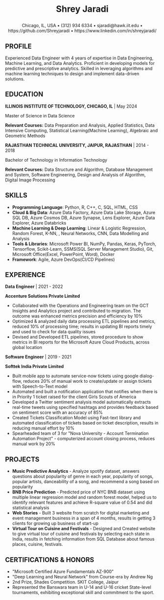 
 # <p align="center">Shrey Jaradi</p>
 <p align="center">Chicago, IL, USA • (312) 934 6334 • sjaradi@hawk.iit.edu • https://github.com/Shreyjaradi • https://www.linkedin.com/in/shreyjaradi/</p>

## PROFILE

Experienced Data Engineer with 4 years of expertise in Data Engineering, Machine Learning, and Data Analytics. Proficient in developing models for predictive and prescriptive analytics. Skilled in leveraging algorithms and machine learning techniques to design and implement data-driven solutions.

## EDUCATION

**ILLINOIS INSTITUTE OF TECHNOLOGY, CHICAGO, IL** | May 2024

Master of Science in Data Science 

**Relevant Courses:** Data Preparation and Analysis, Applied Statistics, Data Intensive Computing, Statistical Learning(Machine Learning), Algebraic and Geometric Methods

**RAJASTHAN TECHNICAL UNIVERSITY, JAIPUR, RAJASTHAN** | 2014 - 2018

Bachelor of Technology in Information Technology 

**Relevant Courses:** Data Structure and Algorithm, Database Management and System, Software Engineering, Design and Analysis of Algorithm, Digital Image Processing

## SKILLS

* **Programming Language**: Python, R, C++, C, SQL, HTML, CSS
* **Cloud & Big Data**:  Azure Data Factory, Azure Data Lake Storage, Azure SQL DB, Azure Cosmos DB, Azure Synapse, Lens Explorer, Azure Data Explorer, Azure Databricks
* **Machine Learning & Deep Learning**: Linear & Logistic Regression, Random Forest, K-NN, , Neural Networks, CNN, Data Modelling and Analysis 
* **Tools & Libraries**: Microsoft Power BI, NumPy, Pandas, Keras, PyTorch, Tensorflow, Scikit-Learn, SSMS(SQL Server Management Studio), Git, Microsoft Office(Excel, PowerPoint, Word), Docker
* **Framework**: Agile, Azure DevOps(CI/CD Pipelines)

## EXPERIENCE

**Data Engineer** | 2021 - 2022

**Accenture Solutions Private Limited**	

* Collaborated with the Operations and Engineering team on the GCT Insights and Analytics project and contributed to migration. The outcome was enhanced metrics precision and efficiency by 10%
* Optimized & analyzed daily data processing ETL pipelines and metrics, reduced 10% of processing time; results in updating BI reports timely and used to check for data quality issues
* Devised and Developed ETL pipelines, stored procedure to show metrics in BI reports for the Microsoft Azure Cloud Products, across global location

**Software Engineer** | 2019 - 2021

**Softtek India Private Limited**	

* Built mobile app to automate service-now tickets using google dialog-flow, reduces 20% of manual work to create/update or assign tickets with Speech-to-Text model
* Automated and built a notification application that notifies when there is in Priority 1 ticket raised for the client Girls Scouts of America
* Developed a Twitter sentiment analysis model automatically extracts real-time tweets using specified hashtags and provides feedback based on sentiment score with an accuracy of 85%
* Created Tickets Classification Model using Fast-text library and automated classification of tickets based on ticket description, results in reducing manual effort by 10%
* Spearheaded team of 3 for "Nova University - Account Termination Automation Project" - computerized account closing process, reduces manual work by 20%

## PROJECTS

* **Music Predictive Analytics** - Analyze spotify dataset, answers questions about popularity of genre in each year, popularity of songs, popular artists, danceability of a song, and recommend a song based on popularity
* **BNB Price Prediction** - Predicted price of NYC BNB dataset using multiple linear regression model and random forest model, helped us to identify relevant features and achieve R-square value of 0.54 and did statistical analysis
* **Web Stories** - Built 3 website from scratch for digital marketing and event management business in a span of 4 months, results in getting 3 clients for growing up business of start-up
* **Virtual Tour on Cuisine and Festivals** - Designed and Created website to give virtual tour of cuisine and festivals by selecting each state in India, results in fetching information from SQL Database about famous places, cuisine, festivals.

## CERTIFICATIONS & HONORS

* "Microsoft Certified Azure Fundamentals AZ-900"
* "Deep Learning and Neural Network" from Course-era by Andrew Ng
* 2nd Prize, Shades Competition. SKIT College, Jaipur
* Represented the Banswara team in U-14 and U-16 cricket State-level tournaments, exhibiting exceptional skill and commitment to the sport.

